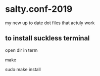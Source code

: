 # salty.conf-2019
my new up to date dot files that actuly work

## to install suckless terminal

 open dir in term

 make
 
 sudo make install
